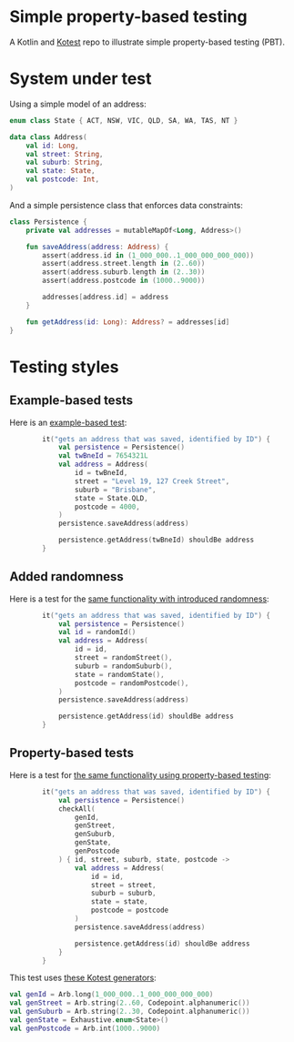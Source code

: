 # Simple property-based testing

A Kotlin and [Kotest](https://kotest.io) repo to illustrate simple property-based testing (PBT).

# System under test

Using a simple model of an address:

```kotlin
enum class State { ACT, NSW, VIC, QLD, SA, WA, TAS, NT }

data class Address(
    val id: Long,
    val street: String,
    val suburb: String,
    val state: State,
    val postcode: Int,
)
```

And a simple persistence class that enforces data constraints:

```kotlin
class Persistence {
    private val addresses = mutableMapOf<Long, Address>()

    fun saveAddress(address: Address) {
        assert(address.id in (1_000_000..1_000_000_000_000))
        assert(address.street.length in (2..60))
        assert(address.suburb.length in (2..30))
        assert(address.postcode in (1000..9000))

        addresses[address.id] = address
    }

    fun getAddress(id: Long): Address? = addresses[id]
}
```

# Testing styles

## Example-based tests

Here is an [example-based test](src/test/kotlin/mjs/data/PersistenceExampleTests.kt):

```kotlin
        it("gets an address that was saved, identified by ID") {
            val persistence = Persistence()
            val twBneId = 7654321L
            val address = Address(
                id = twBneId,
                street = "Level 19, 127 Creek Street",
                suburb = "Brisbane",
                state = State.QLD,
                postcode = 4000,
            )
            persistence.saveAddress(address)

            persistence.getAddress(twBneId) shouldBe address
        }
```

## Added randomness

Here is a test for the [same functionality with introduced
randomness](src/test/kotlin/mjs/data/PersistenceExampleWithRandomValuesTests.kt):

```kotlin
        it("gets an address that was saved, identified by ID") {
            val persistence = Persistence()
            val id = randomId()
            val address = Address(
                id = id,
                street = randomStreet(),
                suburb = randomSuburb(),
                state = randomState(),
                postcode = randomPostcode(),
            )
            persistence.saveAddress(address)

            persistence.getAddress(id) shouldBe address
        }
```

## Property-based tests

Here is a test for [the same functionality using property-based
testing](src/test/kotlin/mjs/data/PersistencePropertyTests.kt):

```kotlin
        it("gets an address that was saved, identified by ID") {
            val persistence = Persistence()
            checkAll(
                genId,
                genStreet,
                genSuburb,
                genState,
                genPostcode
            ) { id, street, suburb, state, postcode ->
                val address = Address(
                    id = id,
                    street = street,
                    suburb = suburb,
                    state = state,
                    postcode = postcode
                )
                persistence.saveAddress(address)

                persistence.getAddress(id) shouldBe address
            }
        }
```
This test uses [these Kotest generators](src/test/kotlin/mjs/helpers/Generators.kt):

```kotlin
val genId = Arb.long(1_000_000..1_000_000_000_000)
val genStreet = Arb.string(2..60, Codepoint.alphanumeric())
val genSuburb = Arb.string(2..30, Codepoint.alphanumeric())
val genState = Exhaustive.enum<State>()
val genPostcode = Arb.int(1000..9000)
```
